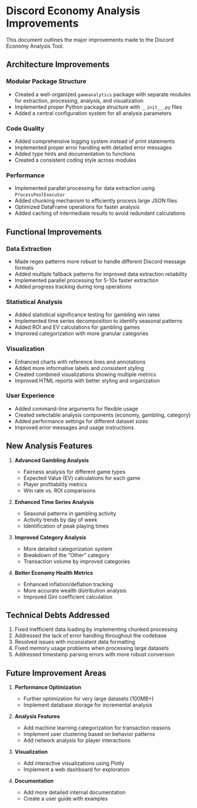 # Discord Economy Analysis Improvements

This document outlines the major improvements made to the Discord Economy Analysis Tool.

## Architecture Improvements

### Modular Package Structure
- Created a well-organized `gameanalytics` package with separate modules for extraction, processing, analysis, and visualization
- Implemented proper Python package structure with `__init__.py` files
- Added a central configuration system for all analysis parameters

### Code Quality
- Added comprehensive logging system instead of print statements
- Implemented proper error handling with detailed error messages
- Added type hints and documentation to functions
- Created a consistent coding style across modules

### Performance
- Implemented parallel processing for data extraction using `ProcessPoolExecutor`
- Added chunking mechanism to efficiently process large JSON files
- Optimized DataFrame operations for faster analysis
- Added caching of intermediate results to avoid redundant calculations

## Functional Improvements

### Data Extraction
- Made regex patterns more robust to handle different Discord message formats
- Added multiple fallback patterns for improved data extraction reliability
- Implemented parallel processing for 5-10x faster extraction
- Added progress tracking during long operations

### Statistical Analysis
- Added statistical significance testing for gambling win rates
- Implemented time series decomposition to identify seasonal patterns
- Added ROI and EV calculations for gambling games
- Improved categorization with more granular categories

### Visualization
- Enhanced charts with reference lines and annotations
- Added more informative labels and consistent styling
- Created combined visualizations showing multiple metrics
- Improved HTML reports with better styling and organization

### User Experience
- Added command-line arguments for flexible usage
- Created selectable analysis components (economy, gambling, category)
- Added performance settings for different dataset sizes
- Improved error messages and usage instructions

## New Analysis Features

1. **Advanced Gambling Analysis**
   - Fairness analysis for different game types
   - Expected Value (EV) calculations for each game
   - Player profitability metrics
   - Win rate vs. ROI comparisons

2. **Enhanced Time Series Analysis**
   - Seasonal patterns in gambling activity
   - Activity trends by day of week
   - Identification of peak playing times

3. **Improved Category Analysis**
   - More detailed categorization system
   - Breakdown of the "Other" category
   - Transaction volume by improved categories

4. **Better Economy Health Metrics**
   - Enhanced inflation/deflation tracking
   - More accurate wealth distribution analysis
   - Improved Gini coefficient calculation

## Technical Debts Addressed

1. Fixed inefficient data loading by implementing chunked processing
2. Addressed the lack of error handling throughout the codebase
3. Resolved issues with inconsistent data formatting
4. Fixed memory usage problems when processing large datasets
5. Addressed timestamp parsing errors with more robust conversion

## Future Improvement Areas

1. **Performance Optimization**
   - Further optimization for very large datasets (100MB+)
   - Implement database storage for incremental analysis

2. **Analysis Features**
   - Add machine learning categorization for transaction reasons
   - Implement user clustering based on behavior patterns
   - Add network analysis for player interactions

3. **Visualization**
   - Add interactive visualizations using Plotly
   - Implement a web dashboard for exploration

4. **Documentation**
   - Add more detailed internal documentation
   - Create a user guide with examples 